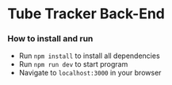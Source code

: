 # Tube Tracker Back-End

### How to install and run
- Run `npm install` to install all dependencies
- Run `npm run dev` to start program
- Navigate to `localhost:3000` in your browser